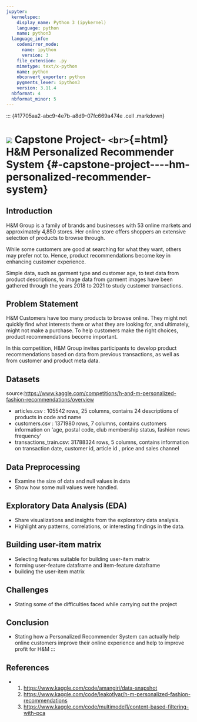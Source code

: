 ```yaml
---
jupyter:
  kernelspec:
    display_name: Python 3 (ipykernel)
    language: python
    name: python3
  language_info:
    codemirror_mode:
      name: ipython
      version: 3
    file_extension: .py
    mimetype: text/x-python
    name: python
    nbconvert_exporter: python
    pygments_lexer: ipython3
    version: 3.11.4
  nbformat: 4
  nbformat_minor: 5
---
```


::: {#17705aa2-abc9-4e7b-a8d9-07fc669a474e .cell .markdown}
# ![](https://ga-dash.s3.amazonaws.com/production/assets/logo-9f88ae6c9c3871690e33280fcf557f33.png) Capstone Project- `<br>`{=html} H&M Personalized Recommender System {#-capstone-project----hm-personalized-recommender-system}

## Introduction

H&M Group is a family of brands and businesses with 53 online markets
and approximately 4,850 stores. Her online store offers shoppers an
extensive selection of products to browse through.

While some customers are good at searching for what they want, others
may prefer not to. Hence, product recommendations become key in
enhancing customer experience.

Simple data, such as garment type and customer age, to text data from
product descriptions, to image data from garment images have been
gathered through the years 2018 to 2021 to study customer transactions.

## Problem Statement

H&M Customers have too many products to browse online. They might not
quickly find what interests them or what they are looking for, and
ultimately, might not make a purchase. To help customers make the right
choices, product recommendations become important.

In this competition, H&M Group invites participants to develop product
recommendations based on data from previous transactions, as well as
from customer and product meta data.

## Datasets

source:<https://www.kaggle.com/competitions/h-and-m-personalized-fashion-recommendations/overview>

-   articles.csv : 105542 rows, 25 columns, contains 24 descriptions of
    products in code and name
-   customers.csv : 1371980 rows, 7 columns, contains customers
    information on \'age, postal code, club membership status, fashion
    news frequency\'
-   transactions_train.csv: 31788324 rows, 5 columns, contains
    information on transaction date, customer id, article id , price and
    sales channel

## Data Preprocessing

-   Examine the size of data and null values in data
-   Show how some null values were handled.

## Exploratory Data Analysis (EDA)

-   Share visualizations and insights from the exploratory data
    analysis.
-   Highlight any patterns, correlations, or interesting findings in the
    data.

## Building user-item matrix

-   Selecting features suitable for building user-item matrix
-   forming user-feature dataframe and item-feature dataframe
-   building the user-item matrix

## Challenges

-   Stating some of the difficulties faced while carrying out the
    project

## Conclusion

-   Stating how a Personalized Recommender System can actually help
    online customers improve their online experience and help to improve
    profit for H&M
:::
## References

-  1.	https://www.kaggle.com/code/amangiri/data-snapshot
   2.   https://www.kaggle.com/code/leakotlyar/h-m-personalized-fashion-recommendations
   3.   https://www.kaggle.com/code/multimodel1/content-based-filtering-with-pca